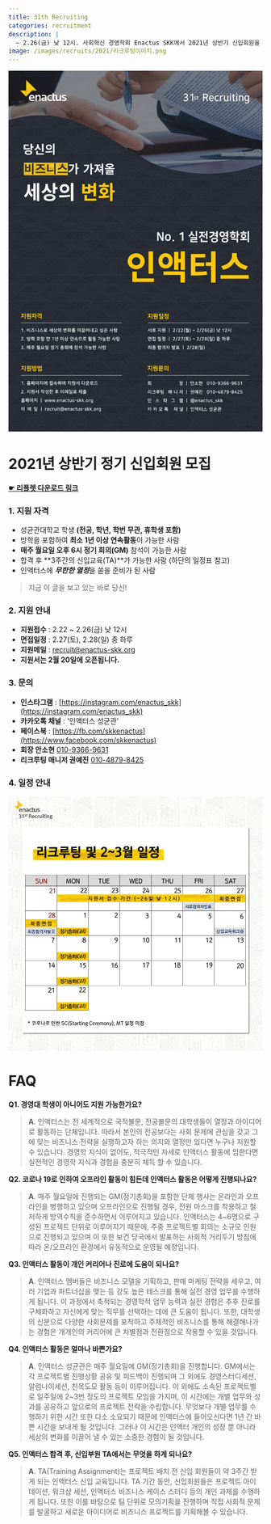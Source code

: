 ```yaml
---
title: 31th Recruiting
categories: recruitment
description: |
  ~ 2.26(금) 낮 12시. 사회혁신 경영학회 Enactus SKK에서 2021년 상반기 신입회원을 모집하고 있습니다.
image: /images/recruits/2021/리크루팅이미지.png
---
```


![](/images/recruits/2021/리크루팅이미지.png)

# 2021년 상반기 정기 신입회원 모집

**[☛ 리플렛 다운로드 링크](/files/recruits/31_리플렛.pdf)**

### 1. 지원 자격

+ 성균관대학교 학생 **(전공, 학년, 학번 무관, 휴학생 포함)**
+ 방학을 포함하여 **최소 1년 이상 연속활동**이 가능한 사람
+ **매주 월요일 오후 6시 정기 회의(GM)** 참석이 가능한 사람
+ 합격 후 **3주간의 신입교육(TA)**가 가능한 사람
    (하단의 일정표 참고)
+ 인액터스에 ***무한한 열정***을 쏟을 준비가 된 사람

> 지금 이 글을 보고 있는 바로 당신!


### 2. 지원 안내

+ **지원접수** : 2.22 ~ 2.26(금) 낮 12시
+ **면접일정** : 2.27(토), 2.28(일) 중 하루
+ **지원메일** : [recruit@enactus-skk.org](mailto:recruit@enactus-skk.org)
+ **지원서는 2월 20일에 오픈됩니다.**

### 3. 문의
+ **인스타그램** : [https://instagram.com/enactus_skk](https://instagram.com/enactus_skk)
+ **카카오톡 채널** : '인액터스 성균관'
+ **페이스북** : [https://fb.com/skkenactus](https://www.facebook.com/skkenactus)
+ **회장 안소현** [010-9366-9631](010-9366-9631)
+ **리크루팅 매니저 권예진** [010-4879-8425](tel:010-4879-8425)


### 4. 일정 안내

![](/images/recruits/2021/31_일정.jpg)

# FAQ

**Q1. 경영대 학생이 아니어도 지원 가능한가요?**
>**A**. 인액터스는 전 세계적으로 국적불문, 전공불문의 대학생들이 열정과 아이디어로 활동하는 단체입니다. 따라서 본인의 전공보다는 사회 문제에 관심을 갖고 그에 맞는 비즈니스 전략을 실행하고자 하는 의지와 열정만 있다면 누구나 지원할 수 있습니다. 경영학 지식이 없어도, 적극적인 자세로 인액터스 활동에 임한다면 실전적인 경영학 지식과 경험을 충분히 체득 할 수 있습니다.

**Q2. 코로나 19로 인하여 오프라인 활동이 힘든데 인액터스 활동은 어떻게 진행되나요?**
>**A**. 매주 월요일에 진행되는 GM(정기총회)을 포함한 단체 행사는 온라인과 오프라인을 병행하고 있으며 오프라인으로 진행될 경우, 전원 마스크를 착용하고 철저하게 방역수칙을 준수하면서 이루어지고 있습니다. 인액터스는 4~6명으로 구성된 프로젝트 단위로 이루어지기 때문에, 주중 프로젝트별 회의는 소규모 인원으로 진행되고 있으며 이 또한 보건 당국에서 발표하는 사회적 거리두기 방침에 따라 온/오프라인 환경에서 유동적으로 운영될 예정입니다.

**Q3. 인액터스 활동이 개인 커리어나 진로에 도움이 되나요?**
>**A**. 인액터스 멤버들은 비즈니스 모델을 기획하고, 판매 마케팅 전략을 세우고, 여러 기업과 파트너십을 맺는 등 강도 높은 테스크를 통해 실전 경영 업무를 수행하게 됩니다. 이 과정에서 축적되는 경영학적 업무 능력과 실전 경험은 추후 진로를 구체화하고 자신에게 맞는 직무를 선택하는 데에 큰 도움이 됩니다. 또한, 대학생의 신분으로 다양한 사회문제를 포착하고 주체적인 비즈니스를 통해 해결해나가는 경험은 개개인의 커리어에 큰 차별점과 전환점으로 작용할 수 있을 것입니다.

**Q4. 인액터스 활동은 얼마나 바쁜가요?**
>**A**. 인액터스 성균관은 매주 월요일에 GM(정기총회)을 진행합니다. GM에서는 각 프로젝트별 진행상황 공유 및 피드백이 진행되며 그 외에도 경영스터디세션, 알럼나이세션, 친목도모 활동 등이 이루어집니다. 이 외에도 소속된 프로젝트별로 일주일에 2~3번 정도의 프로젝트 모임을 가지며, 이 시간에는 개별 업무와 성과를 공유하고 앞으로의 프로젝트 전략을 수립합니다.  무엇보다 개별 업무를 수행하기 위한 시간 또한 다소 소요되기 때문에 인액터스에 들어오신다면 1년 간 바쁜 시간을 보내게 될 것입니다. 그러나 이 시간은 인액터 개인의 성장 뿐 아니라 세상의 변화를 이끌어 낼 수 있는 소중한 경험이 될 것입니다. 

**Q5. 인액터스 합격 후, 신입부원 TA에서는 무엇을 하게 되나요?**
>**A**. TA(Training Assignment)는 프로젝트 배치 전 신입 회원들이 약 3주간 받게 되는 인액터스 신입 교육입니다. TA 기간 동안, 신입회원들은 프로젝트 아이데이션, 워크샵 세션, 인액터스 비즈니스 케이스 스터디 등의 개인 과제를 수행하게 됩니다. 또한 이를 바탕으로 팀 단위로 모의기획을 진행하며 직접 사회적 문제를 발굴하고 새로운 아이디어로 비즈니스 프로젝트를 기획해볼 수 있습니다.
